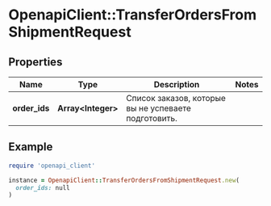# OpenapiClient::TransferOrdersFromShipmentRequest

## Properties

| Name | Type | Description | Notes |
| ---- | ---- | ----------- | ----- |
| **order_ids** | **Array&lt;Integer&gt;** | Список заказов, которые вы не успеваете подготовить. |  |

## Example

```ruby
require 'openapi_client'

instance = OpenapiClient::TransferOrdersFromShipmentRequest.new(
  order_ids: null
)
```

